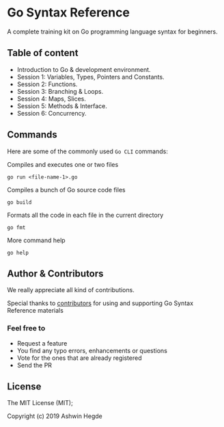 # Go Syntax Reference

A complete training kit on Go programming language syntax for beginners.

## Table of content

* Introduction to Go & development environment.
* Session 1: Variables, Types, Pointers and Constants.
* Session 2: Functions.
* Session 3: Branching & Loops.
* Session 4: Maps, Slices.
* Session 5: Methods & Interface.
* Session 6: Concurrency.

## Commands

Here are some of the commonly used `Go CLI` commands:

Compiles and executes one or two files
```
go run <file-name-1>.go
```

Compiles a bunch of Go source code files
```
go build
```

Formats all the code in each file in the current directory
```
go fmt
```

More command help
```
go help
```

## Author & Contributors

We really appreciate all kind of contributions.

Special thanks to [contributors](https://github.com/Code-by-practice/go-syntax-reference/graphs/contributors) for using and supporting Go Syntax Reference materials

### Feel free to

* Request a feature 
* You find any typo errors, enhancements or questions
* Vote for the ones that are already registered
* Send the PR

## License

The MIT License (MIT); 

Copyright (c) 2019 Ashwin Hegde
